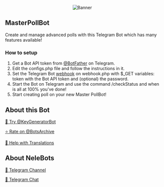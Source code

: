 <p align="center"> 
    <img src="https://masterpoll.nelebots.com/assets/images/bg_hp1.png" alt="Banner" /> 
</p>

## MasterPollBot

Create and manage advanced polls with this Telegram Bot which has many features available!

### How to setup

1) Get a Bot API token from [@BotFather](https://t.me/BotFather) on Telegram.
2) Edit the configs.php file and follow the instructions in it.
3) Set the Telegram Bot [webhook](https://core.telegram.org/bots/api#setwebhook) on webhook.php with $\_GET variables: token with the Bot API token and (optional) the password.
4) Start the Bot on Telegram and use the command /checkStatus and when is all at 100% you've done!
5) Start creating poll on your new Master PollBot!

## About this Bot

[🤖 Try @KeyGeneratorBot](https://t.me/KeyGeneratorBot)

[⭐️ Rate on @BotsArchive](https://t.me/BotsArchive/129)

[📲 Help with Translations](https://nelebots.oneskyapp.com/collaboration/translate/project/project/169330/)

## About NeleBots

[📢 Telegram Channel](https://t.me/NeleBots)

[👥 Telegram Chat](https://t.me/NeleBotsChat)
